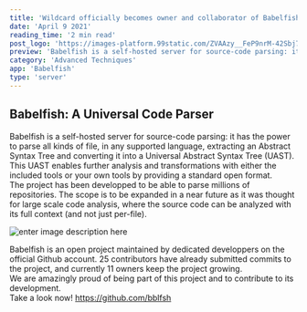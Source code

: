 ```yaml
---
title: 'Wildcard officially becomes owner and collaborator of Babelfish'
date: 'April 9 2021'
reading_time: '2 min read'
post_logo: 'https://images-platform.99static.com/ZVAAzy__FeP9nrM-42Sbj75AjpI=/0x0:1001x1001/500x500/top/smart/99designs-contests-attachments/84/84527/attachment_84527709'
preview: 'Babelfish is a self-hosted server for source-code parsing: it has the power to parse all kinds of file, in any supported language, extracting an Abstract Syntax Tree and converting it into a Universal Abstract Syntax Tree (UAST). This UAST enables further analysis and transformations with either the included tools or your own tools by providing a standard open format.'
category: 'Advanced Techniques'
app: 'Babelfish'
type: 'server'
---
```

## Babelfish: A Universal Code Parser

Babelfish is a self-hosted server for source-code parsing: it has the power to parse all kinds of file, in any supported language, extracting an Abstract Syntax Tree and converting it into a Universal Abstract Syntax Tree (UAST). This UAST enables further analysis and transformations with either the included tools or your own tools by providing a standard open format.  
The project has been developped to be able to parse millions of repositories. The scope is to be expanded in a near future as it was thought for large scale code analysis, where the source code can be analyzed with its full context (and not just per-file).

![enter image description here](https://miro.medium.com/max/700/1*V5q92hfmeRhBzHceWQwPbg.png)

Babelfish is an open project maintained by dedicated developpers on the official Github account. 25 contributors have already submitted commits to the project, and currently 11 owners keep the project growing.  
We are amazingly proud of being part of this project and to contribute to its development.  
Take a look now! https://github.com/bblfsh
